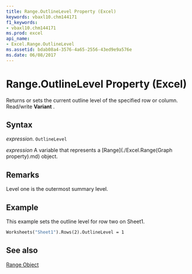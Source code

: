 ```yaml
---
title: Range.OutlineLevel Property (Excel)
keywords: vbaxl10.chm144171
f1_keywords:
- vbaxl10.chm144171
ms.prod: excel
api_name:
- Excel.Range.OutlineLevel
ms.assetid: bdab08a4-3576-4a65-2556-43ed9e9a576e
ms.date: 06/08/2017
---
```



# Range.OutlineLevel Property (Excel)

Returns or sets the current outline level of the specified row or column. Read/write  **Variant** .


## Syntax

 _expression_. `OutlineLevel`

 _expression_ A variable that represents a [Range](./Excel.Range(Graph property).md) object.


## Remarks

Level one is the outermost summary level.


## Example

This example sets the outline level for row two on Sheet1.


```vb
Worksheets("Sheet1").Rows(2).OutlineLevel = 1
```


## See also


[Range Object](Excel.Range(objec).md)

